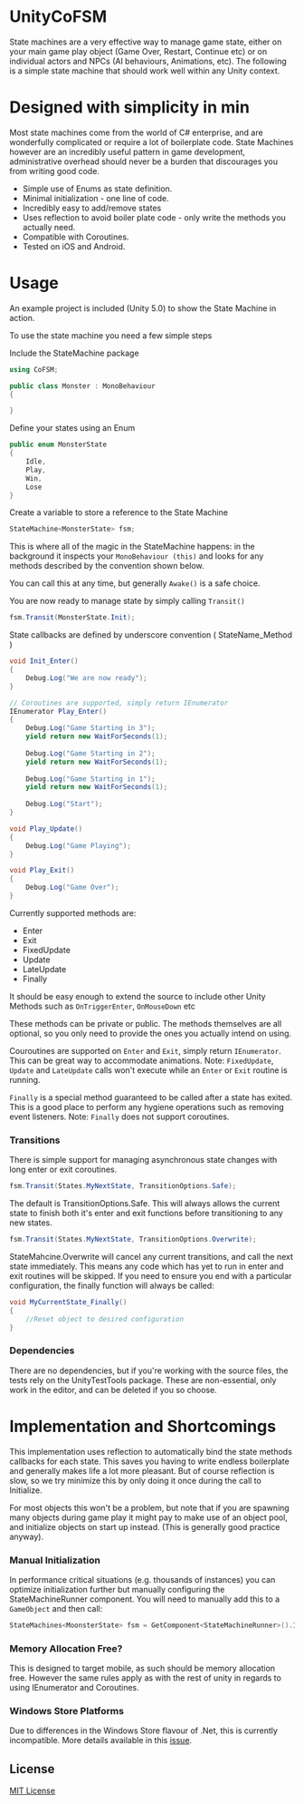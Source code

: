 # UnityCoFSM
State machines are a very effective way to manage game state, either on your main game play object (Game Over, Restart, Continue etc) or on individual actors and NPCs (AI behaviours, Animations, etc). The following is a simple state machine that should work well within any Unity context.

# Designed with simplicity in min
Most state machines come from the world of C# enterprise, and are wonderfully complicated or require a lot of boilerplate code. State Machines however are an incredibly useful pattern in game development, administrative overhead should never be a burden that discourages you from writing good code.

- Simple use of Enums as state definition.
- Minimal initialization - one line of code.
- Incredibly easy to add/remove states
- Uses reflection to avoid boiler plate code - only write the methods you actually need.
- Compatible with Coroutines.
- Tested on iOS and Android.

# Usage
An example project is included (Unity 5.0) to show the State Machine in action.

To use the state machine you need a few simple steps

Include the StateMachine package

```cs
using CoFSM;

public class Monster : MonoBehaviour
{

}
```

Define your states using an Enum

```cs
public enum MonsterState
{
    Idle,
    Play,
    Win,
    Lose
}
```

Create a variable to store a reference to the State Machine

```cs
StateMachine<MonsterState> fsm;
```

This is where all of the magic in the StateMachine happens: in the background it inspects your `MonoBehaviour (this)` and looks for any methods described by the convention shown below.

You can call this at any time, but generally `Awake()` is a safe choice.

You are now ready to manage state by simply calling `Transit()`

```cs
fsm.Transit(MonsterState.Init);
```

State callbacks are defined by underscore convention ( StateName_Method )

```cs
void Init_Enter()
{
	Debug.Log("We are now ready");
}

// Coroutines are supported, simply return IEnumerator
IEnumerator Play_Enter()
{
    Debug.Log("Game Starting in 3");
    yield return new WaitForSeconds(1);
    
    Debug.Log("Game Starting in 2");
    yield return new WaitForSeconds(1);
    
    Debug.Log("Game Starting in 1");
    yield return new WaitForSeconds(1);
    
    Debug.Log("Start");	
}

void Play_Update()
{
	Debug.Log("Game Playing");
}

void Play_Exit()
{
	Debug.Log("Game Over");
}
```

Currently supported methods are:

- Enter
- Exit
- FixedUpdate
- Update
- LateUpdate
- Finally


It should be easy enough to extend the source to include other Unity Methods such as `OnTriggerEnter`, `OnMouseDown` etc

These methods can be private or public. The methods themselves are all optional, so you only need to provide the ones you actually intend on using.

Couroutines are supported on `Enter` and `Exit`, simply return `IEnumerator`. This can be great way to accommodate animations. Note: `FixedUpdate`, `Update` and `LateUpdate` calls won't execute while an `Enter` or `Exit` routine is running.

`Finally` is a special method guaranteed to be called after a state has exited. This is a good place to perform any hygiene operations such as removing event listeners. Note: `Finally` does not support coroutines.

### Transitions
There is simple support for managing asynchronous state changes with long enter or exit coroutines.

```cs
fsm.Transit(States.MyNextState, TransitionOptions.Safe);
```

The default is TransitionOptions.Safe. This will always allows the current state to finish both it's enter and exit functions before transitioning to any new states.

```cs
fsm.Transit(States.MyNextState, TransitionOptions.Overwrite);
```

StateMahcine.Overwrite will cancel any current transitions, and call the next state immediately. This means any code which has yet to run in enter and exit routines will be skipped. If you need to ensure you end with a particular configuration, the finally function will always be called:

```cs
void MyCurrentState_Finally()
{
    //Reset object to desired configuration
}
```

### Dependencies
There are no dependencies, but if you're working with the source files, the tests rely on the UnityTestTools package. These are non-essential, only work in the editor, and can be deleted if you so choose.


# Implementation and Shortcomings
This implementation uses reflection to automatically bind the state methods callbacks for each state. This saves you having to write endless boilerplate and generally makes life a lot more pleasant. But of course reflection is slow, so we try minimize this by only doing it once during the call to Initialize.

For most objects this won't be a problem, but note that if you are spawning many objects during game play it might pay to make use of an object pool, and initialize objects on start up instead. (This is generally good practice anyway).

### Manual Initialization
In performance critical situations (e.g. thousands of instances) you can optimize initialization further but manually configuring the StateMachineRunner component. You will need to manually add this to a `GameObject` and then call:

```cs
StateMachines<MoonsterState> fsm = GetComponent<StateMachineRunner>().Initialize<MonsterState>(componentReference);
```

### Memory Allocation Free?
This is designed to target mobile, as such should be memory allocation free. However the same rules apply as with the rest of unity in regards to using IEnumerator and Coroutines.

### Windows Store Platforms
Due to differences in the Windows Store flavour of .Net, this is currently incompatible. More details available in this [issue](https://github.com/thefuntastic/Unity3d-Finite-State-Machine/issues/4).

## License
[MIT License](LICENSE)
